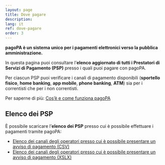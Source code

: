 ```yaml
---
layout: page
title: Dove pagare
description: 
lang: it
ref: dove-pagare
order: 3
---
```


**pagoPA è un sistema unico per i pagamenti elettronici verso la pubblica amministrazione.**

In questa pagina puoi consultare l’**elenco aggiornato di tutti i Prestatori di Servizi di Pagamento (PSP)** presso i quali puoi pagare con pagoPA. 

Per ciascun PSP puoi verificare i canali di pagamento disponibili (**sportello fisico**, **home banking**, **app mobile**, **phone banking**, **ATM**) sia per i correntisti che per i non correntisti.

Per saperne di più: [Cos’è e come funziona pagoPA](/it/pagopa/)

## Elenco dei PSP

È possibile scaricare l’**elenco dei PSP** presso cui è possibile effettuare i pagamenti tramite pagoPA:

* [Elenco dei canali degli operatori presso cui è possibile presentare un avviso di pagamento (CSV)](../../../data/pagopa-psp.csv)
* [Elenco dei canali degli operatori presso cui è possibile presentare un avviso di pagamento (XSLX)](../../../data/pagopa-psp.xlsx)


